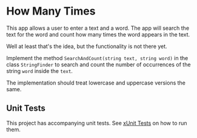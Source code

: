# How Many Times

This app allows a user to enter a text and a word. The app will search the text for the word and count how many times the word appears in the text.

Well at least that's the idea, but the functionality is not there yet.

Implement the method `SearchAndCount(string text, string word)` in the class `StringFinder` to search and count the number of occurrences of the string `word` inside the `text`.

The implementation should treat lowercase and uppercase versions the same.

## Unit Tests

This project has accompanying unit tests. See [xUnit Tests](/README.md#xunit-tests) on how to run them.
